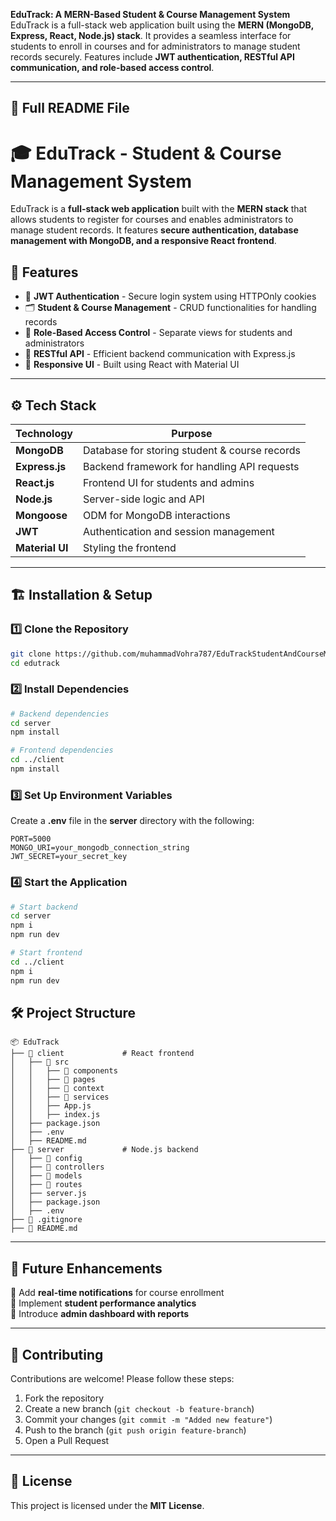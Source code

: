  **EduTrack: A MERN-Based Student & Course Management System**  
EduTrack is a full-stack web application built using the **MERN (MongoDB, Express, React, Node.js) stack**. It provides a seamless interface for students to enroll in courses and for administrators to manage student records securely. Features include **JWT authentication, RESTful API communication, and role-based access control**.

---

## **📜 Full README File**


# 🎓 EduTrack - Student & Course Management System  


EduTrack is a **full-stack web application** built with the **MERN stack** that allows students to register for courses and enables administrators to manage student records. It features **secure authentication, database management with MongoDB, and a responsive React frontend**.  

## 🚀 **Features**
- 🔐 **JWT Authentication** - Secure login system using HTTPOnly cookies  
- 🗂 **Student & Course Management** - CRUD functionalities for handling records  
- 🔄 **Role-Based Access Control** - Separate views for students and administrators  
- 📡 **RESTful API** - Efficient backend communication with Express.js  
- 🎨 **Responsive UI** - Built using React with Material UI  

---

## ⚙️ **Tech Stack**
| Technology  | Purpose |
|-------------|---------|
| **MongoDB** | Database for storing student & course records |
| **Express.js** | Backend framework for handling API requests |
| **React.js** | Frontend UI for students and admins |
| **Node.js** | Server-side logic and API |
| **Mongoose** | ODM for MongoDB interactions |
| **JWT** | Authentication and session management |
| **Material UI** | Styling the frontend |

---

## 🏗 **Installation & Setup**
### **1️⃣ Clone the Repository**
```bash
git clone https://github.com/muhammadVohra787/EduTrackStudentAndCourseManagement.git edutrack
cd edutrack
```

### **2️⃣ Install Dependencies**
```bash
# Backend dependencies
cd server
npm install

# Frontend dependencies
cd ../client
npm install
```

### **3️⃣ Set Up Environment Variables**
Create a **.env** file in the **server** directory with the following:
```
PORT=5000
MONGO_URI=your_mongodb_connection_string
JWT_SECRET=your_secret_key
```

### **4️⃣ Start the Application**
```bash
# Start backend
cd server
npm i 
npm run dev

# Start frontend
cd ../client
npm i 
npm run dev
```


## 🛠 **Project Structure**
```
📦 EduTrack
├── 📂 client             # React frontend
│   ├── 📂 src
│   │   ├── 📂 components
│   │   ├── 📂 pages
│   │   ├── 📂 context
│   │   ├── 📂 services
│   │   ├── App.js
│   │   ├── index.js
│   ├── package.json
│   ├── .env
│   ├── README.md
├── 📂 server             # Node.js backend
│   ├── 📂 config
│   ├── 📂 controllers
│   ├── 📂 models
│   ├── 📂 routes
│   ├── server.js
│   ├── package.json
│   ├── .env
├── 📄 .gitignore
├── 📄 README.md
```

---

## 🎯 **Future Enhancements**
🔹 Add **real-time notifications** for course enrollment  
🔹 Implement **student performance analytics**  
🔹 Introduce **admin dashboard with reports**  

---

## 🤝 **Contributing**
Contributions are welcome! Please follow these steps:
1. Fork the repository
2. Create a new branch (`git checkout -b feature-branch`)
3. Commit your changes (`git commit -m "Added new feature"`)
4. Push to the branch (`git push origin feature-branch`)
5. Open a Pull Request

---

## 📝 **License**
This project is licensed under the **MIT License**.


